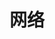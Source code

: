 ---
title: "网络"
linkTitle: "Document"
weight: 3
collapsible: true
icon: "/images/icons/index/product-icon-network.svg"
---